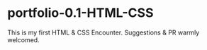 # portfolio-0.1-HTML-CSS
This is my first HTML &amp; CSS Encounter. Suggestions &amp; PR warmly welcomed.
